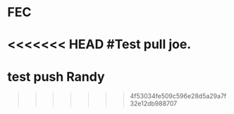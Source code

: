 # FEC

<<<<<<< HEAD
#Test pull joe.
=======

# test push Randy
>>>>>>> 4f53034fe509c596e28d5a29a7f32e12db988707
